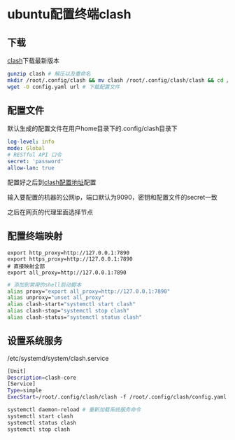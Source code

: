 # ubuntu配置终端clash

## 下载

[clash](https://github.com/Dreamacro/clash/releases)下载最新版本

```sh
gunzip clash # 解压以及重命名
mkdir /root/.config/clash && mv clash /root/.config/clash/clash && cd /root/.config/clash # 移动到指定目录
wget -O config.yaml url # 下载配置文件
```

## 配置文件

默认生成的配置文件在用户home目录下的.config/clash目录下

```yaml
log-level: info
mode: Global
# RESTful API 口令
secret: 'password'
allow-lan: true
```

配置好之后到[clash配置地址](https://clash.razord.top/)配置

输入要配置的机器的公网ip，端口默认为9090，密钥和配置文件的secret一致

之后在网页的代理里面选择节点

## 配置终端映射

```
export http_proxy=http://127.0.0.1:7890
export https_proxy=http://127.0.0.1:7890
# 直接映射全部
export all_proxy=http://127.0.0.1:7890
```

```sh
# 添加到常用的shell启动脚本
alias proxy="export all_proxy=http://127.0.0.1:7890"
alias unproxy="unset all_proxy"
alias clash-start="systemctl start clash"
alias clash-stop="systemctl stop clash"
alias clash-status="systemctl status clash"
```

## 设置系统服务

/etc/systemd/system/clash.service

```sh
[Unit]
Description=clash-core
[Service]
Type=simple
ExecStart=/root/.config/clash/clash -f /root/.config/clash/config.yaml
```

```sh
systemctl daemon-reload # 重新加载系统服务命令
systemctl start clash
systemctl status clash
systemctl stop clash
```